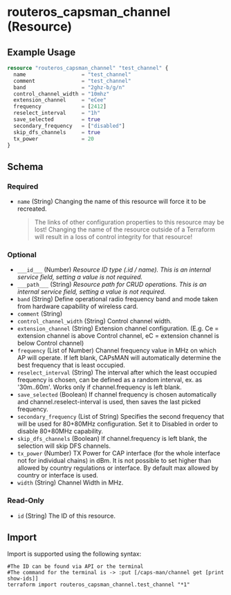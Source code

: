 # routeros_capsman_channel (Resource)


## Example Usage
```terraform
resource "routeros_capsman_channel" "test_channel" {
  name                  = "test_channel"
  comment               = "test_channel"
  band                  = "2ghz-b/g/n"
  control_channel_width = "10mhz"
  extension_channel     = "eCee"
  frequency             = [2412]
  reselect_interval     = "1h"
  save_selected         = true
  secondary_frequency   = ["disabled"]
  skip_dfs_channels     = true
  tx_power              = 20
}
```

<!-- schema generated by tfplugindocs -->
## Schema

### Required

- `name` (String) Changing the name of this resource will force it to be recreated.
	> The links of other configuration properties to this resource may be lost!
	> Changing the name of the resource outside of a Terraform will result in a loss of control integrity for that resource!

### Optional

- `___id___` (Number) <em>Resource ID type (.id / name). This is an internal service field, setting a value is not required.</em>
- `___path___` (String) <em>Resource path for CRUD operations. This is an internal service field, setting a value is not required.</em>
- `band` (String) Define operational radio frequency band and mode taken from hardware capability of wireless card.
- `comment` (String)
- `control_channel_width` (String) Control channel width.
- `extension_channel` (String) Extension channel configuration. (E.g. Ce = extension channel is above Control channel, eC = extension channel is below Control channel)
- `frequency` (List of Number) Channel frequency value in MHz on which AP will operate. If left blank, CAPsMAN will automatically determine the best frequency that is least occupied.
- `reselect_interval` (String) The interval after which the least occupied frequency is chosen, can be defined as a random interval, ex. as '30m..60m'. Works only if channel.frequency is left blank.
- `save_selected` (Boolean) If channel frequency is chosen automatically and channel.reselect-interval is used, then saves the last picked frequency.
- `secondary_frequency` (List of String) Specifies the second frequency that will be used for 80+80MHz configuration. Set it to Disabled in order to disable 80+80MHz capability.
- `skip_dfs_channels` (Boolean) If channel.frequency is left blank, the selection will skip DFS channels.
- `tx_power` (Number) TX  Power for CAP interface (for the whole interface not for individual  chains) in dBm. It is not possible to set higher than allowed by country  regulations or interface. By default max allowed by country or  interface is used.
- `width` (String) Channel Width in MHz.

### Read-Only

- `id` (String) The ID of this resource.

## Import
Import is supported using the following syntax:
```shell
#The ID can be found via API or the terminal
#The command for the terminal is -> :put [/caps-man/channel get [print show-ids]]
terraform import routeros_capsman_channel.test_channel "*1"
```
